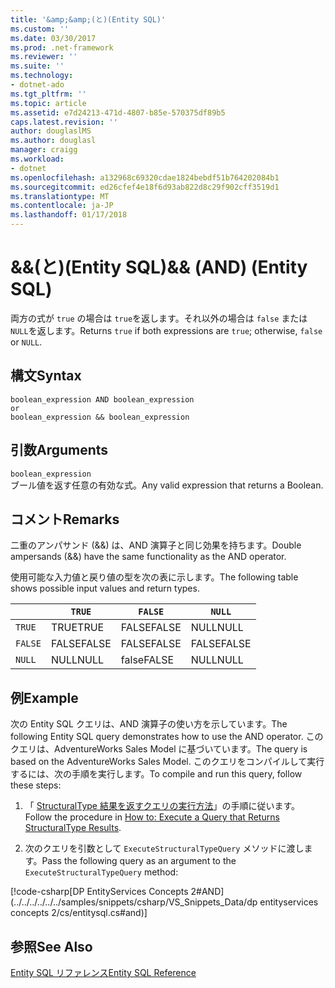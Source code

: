 ```yaml
---
title: '&amp;&amp;(と)(Entity SQL)'
ms.custom: ''
ms.date: 03/30/2017
ms.prod: .net-framework
ms.reviewer: ''
ms.suite: ''
ms.technology:
- dotnet-ado
ms.tgt_pltfrm: ''
ms.topic: article
ms.assetid: e7d24213-471d-4807-b85e-570375df89b5
caps.latest.revision: ''
author: douglaslMS
ms.author: douglasl
manager: craigg
ms.workload:
- dotnet
ms.openlocfilehash: a132968c69320cdae1824bebdf51b764202084b1
ms.sourcegitcommit: ed26cfef4e18f6d93ab822d8c29f902cff3519d1
ms.translationtype: MT
ms.contentlocale: ja-JP
ms.lasthandoff: 01/17/2018
---
```

# <a name="ampamp-and-entity-sql"></a><span data-ttu-id="8fc1d-102">&amp;&amp;(と)(Entity SQL)</span><span class="sxs-lookup"><span data-stu-id="8fc1d-102">&amp;&amp; (AND) (Entity SQL)</span></span>
<span data-ttu-id="8fc1d-103">両方の式が `true` の場合は `true`を返します。それ以外の場合は `false` または `NULL`を返します。</span><span class="sxs-lookup"><span data-stu-id="8fc1d-103">Returns `true` if both expressions are `true`; otherwise, `false` or `NULL`.</span></span>  
  
## <a name="syntax"></a><span data-ttu-id="8fc1d-104">構文</span><span class="sxs-lookup"><span data-stu-id="8fc1d-104">Syntax</span></span>  
  
```  
boolean_expression AND boolean_expression  
or  
boolean_expression && boolean_expression  
```  
  
## <a name="arguments"></a><span data-ttu-id="8fc1d-105">引数</span><span class="sxs-lookup"><span data-stu-id="8fc1d-105">Arguments</span></span>  
 `boolean_expression`  
 <span data-ttu-id="8fc1d-106">ブール値を返す任意の有効な式。</span><span class="sxs-lookup"><span data-stu-id="8fc1d-106">Any valid expression that returns a Boolean.</span></span>  
  
## <a name="remarks"></a><span data-ttu-id="8fc1d-107">コメント</span><span class="sxs-lookup"><span data-stu-id="8fc1d-107">Remarks</span></span>  
 <span data-ttu-id="8fc1d-108">二重のアンパサンド (&&) は、AND 演算子と同じ効果を持ちます。</span><span class="sxs-lookup"><span data-stu-id="8fc1d-108">Double ampersands (&&) have the same functionality as the AND operator.</span></span>  
  
 <span data-ttu-id="8fc1d-109">使用可能な入力値と戻り値の型を次の表に示します。</span><span class="sxs-lookup"><span data-stu-id="8fc1d-109">The following table shows possible input values and return types.</span></span>  
  
||`TRUE`|`FALSE`|`NULL`|  
|-|------------|-------------|------------|  
|`TRUE`|<span data-ttu-id="8fc1d-110">TRUE</span><span class="sxs-lookup"><span data-stu-id="8fc1d-110">TRUE</span></span>|<span data-ttu-id="8fc1d-111">FALSE</span><span class="sxs-lookup"><span data-stu-id="8fc1d-111">FALSE</span></span>|<span data-ttu-id="8fc1d-112">NULL</span><span class="sxs-lookup"><span data-stu-id="8fc1d-112">NULL</span></span>|  
|`FALSE`|<span data-ttu-id="8fc1d-113">FALSE</span><span class="sxs-lookup"><span data-stu-id="8fc1d-113">FALSE</span></span>|<span data-ttu-id="8fc1d-114">FALSE</span><span class="sxs-lookup"><span data-stu-id="8fc1d-114">FALSE</span></span>|<span data-ttu-id="8fc1d-115">FALSE</span><span class="sxs-lookup"><span data-stu-id="8fc1d-115">FALSE</span></span>|  
|`NULL`|<span data-ttu-id="8fc1d-116">NULL</span><span class="sxs-lookup"><span data-stu-id="8fc1d-116">NULL</span></span>|<span data-ttu-id="8fc1d-117">false</span><span class="sxs-lookup"><span data-stu-id="8fc1d-117">FALSE</span></span>|<span data-ttu-id="8fc1d-118">NULL</span><span class="sxs-lookup"><span data-stu-id="8fc1d-118">NULL</span></span>|  
  
## <a name="example"></a><span data-ttu-id="8fc1d-119">例</span><span class="sxs-lookup"><span data-stu-id="8fc1d-119">Example</span></span>  
 <span data-ttu-id="8fc1d-120">次の Entity SQL クエリは、AND 演算子の使い方を示しています。</span><span class="sxs-lookup"><span data-stu-id="8fc1d-120">The following Entity SQL query demonstrates how to use the AND operator.</span></span> <span data-ttu-id="8fc1d-121">このクエリは、AdventureWorks Sales Model に基づいています。</span><span class="sxs-lookup"><span data-stu-id="8fc1d-121">The query is based on the AdventureWorks Sales Model.</span></span> <span data-ttu-id="8fc1d-122">このクエリをコンパイルして実行するには、次の手順を実行します。</span><span class="sxs-lookup"><span data-stu-id="8fc1d-122">To compile and run this query, follow these steps:</span></span>  
  
1.  <span data-ttu-id="8fc1d-123">「 [StructuralType 結果を返すクエリの実行方法](../../../../../../docs/framework/data/adonet/ef/how-to-execute-a-query-that-returns-structuraltype-results.md)」の手順に従います。</span><span class="sxs-lookup"><span data-stu-id="8fc1d-123">Follow the procedure in [How to: Execute a Query that Returns StructuralType Results](../../../../../../docs/framework/data/adonet/ef/how-to-execute-a-query-that-returns-structuraltype-results.md).</span></span>  
  
2.  <span data-ttu-id="8fc1d-124">次のクエリを引数として `ExecuteStructuralTypeQuery` メソッドに渡します。</span><span class="sxs-lookup"><span data-stu-id="8fc1d-124">Pass the following query as an argument to the `ExecuteStructuralTypeQuery` method:</span></span>  
  
 [!code-csharp[DP EntityServices Concepts 2#AND](../../../../../../samples/snippets/csharp/VS_Snippets_Data/dp entityservices concepts 2/cs/entitysql.cs#and)]  
  
## <a name="see-also"></a><span data-ttu-id="8fc1d-125">参照</span><span class="sxs-lookup"><span data-stu-id="8fc1d-125">See Also</span></span>  
 [<span data-ttu-id="8fc1d-126">Entity SQL リファレンス</span><span class="sxs-lookup"><span data-stu-id="8fc1d-126">Entity SQL Reference</span></span>](../../../../../../docs/framework/data/adonet/ef/language-reference/entity-sql-reference.md)
